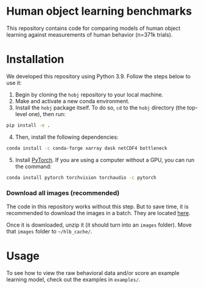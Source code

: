 # Human object learning benchmarks

This repository contains code for comparing models of human object learning against measurements of human behavior (n=371k trials). 

# Installation

We developed this repository using Python 3.9. Follow the steps below to use it: 

1. Begin by cloning the `hobj` repository to your local machine. 
2. Make and activate a new conda environment. 
3. Install the `hobj` package itself. To do so, `cd` to the `hobj` directory (the top-level one), then run:

```bash
pip install -e .
```
4. Then, install the following dependencies:
```bash
conda install -c conda-forge xarray dask netCDF4 bottleneck
```
5. Install [PyTorch](https://pytorch.org). If you are using a computer without a GPU, you can run the command:
```bash
conda install pytorch torchvision torchaudio -c pytorch
```

### Download all images (recommended)

The code in this repository works without this step. But to save time, it is recommended to download the images in a batch.
They are located [here](https://hlbdatasets.s3.amazonaws.com/images/LeeDiCarlo_hobj_Images.zip).

Once it is downloaded, unzip it (it should turn into an `images` folder). Move that `images` folder to `~/hlb_cache/`.

# Usage

To see how to view the raw behavioral data and/or score an example learning model, check out the examples in
`examples/`.

